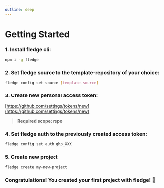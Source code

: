 ```yaml
---
outline: deep
---
```


# Getting Started

### 1. Install fledge cli:

```bash
npm i -g fledge
```

### 2. Set fledge source to the template-repository of your choice:

```bash
fledge config set source [template-source]
```

### 3. Create new personal access token:

[https://github.com/settings/tokens/new](https://github.com/settings/tokens/new)

> **Required scope: repo**

### 4. Set fledge auth to the previously created access token:

```bash
fledge config set auth ghp_XXX
```

### 5. Create new project

```bash
fledge create my-new-project
```

### Congratulations! You created your first project with fledge! :rocket:
